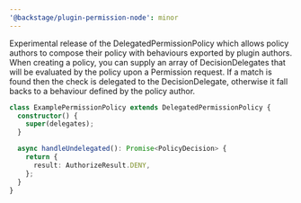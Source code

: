 ```yaml
---
'@backstage/plugin-permission-node': minor
---
```


Experimental release of the DelegatedPermissionPolicy which allows policy authors to compose their policy with behaviours
exported by plugin authors. When creating a policy, you can supply an array of DecisionDelegates that will be evaluated
by the policy upon a Permission request. If a match is found then the check is delegated to the DecisionDelegate, otherwise
it fall backs to a behaviour defined by the policy author.

```typescript
class ExamplePermissionPolicy extends DelegatedPermissionPolicy {
  constructor() {
    super(delegates);
  }

  async handleUndelegated(): Promise<PolicyDecision> {
    return {
      result: AuthorizeResult.DENY,
    };
  }
}
```
